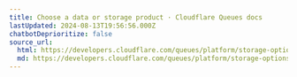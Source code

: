 ```yaml
---
title: Choose a data or storage product · Cloudflare Queues docs
lastUpdated: 2024-08-13T19:56:56.000Z
chatbotDeprioritize: false
source_url:
  html: https://developers.cloudflare.com/queues/platform/storage-options/
  md: https://developers.cloudflare.com/queues/platform/storage-options/index.md
---
```


